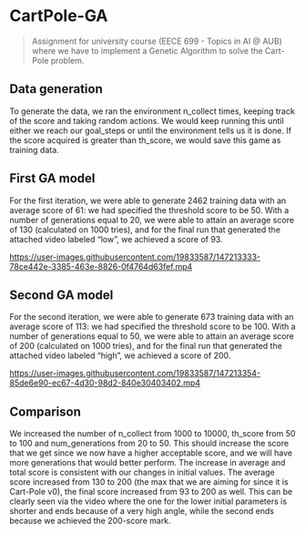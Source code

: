 # CartPole-GA
> Assignment for university course (EECE 699 - Topics in AI @ AUB) where we have to implement a Genetic Algorithm to solve the Cart-Pole problem.

## Data generation
To generate the data, we ran the environment n_collect times, keeping track of the score and taking random actions. We would keep running this until either we reach our goal_steps or until the environment tells us it is done. If the score acquired is greater than th_score, we would save this game as training data.

## First GA model
For the first iteration, we were able to generate 2462 training data with an average score of 61: we had specified the threshold score to be 50. With a number of generations equal to 20, we were able to attain an average score of 130 (calculated on 1000 tries), and for the final run that generated the attached video labeled “low”, we achieved a score of 93.

https://user-images.githubusercontent.com/19833587/147213333-78ce442e-3385-463e-8826-0f4764d63fef.mp4

## Second GA model
For the second iteration, we were able to generate 673 training data with an average score of 113: we had specified the threshold score to be 100. With a number of generations equal to 50, we were able to attain an average score of 200 (calculated on 1000 tries), and for the final run that generated the attached video labeled “high”, we achieved a score of 200.

https://user-images.githubusercontent.com/19833587/147213354-85de6e90-ec67-4d30-98d2-840e30403402.mp4

## Comparison
We increased the number of n_collect from 1000 to 10000, th_score from 50 to 100 and num_generations from 20 to 50. This should increase the score that we get since we now have a higher acceptable score, and we will have more generations that would better perform.
The increase in average and total score is consistent with our changes in initial values. The average score increased from 130 to 200 (the max that we are aiming for since it is Cart-Pole v0), the final score increased from 93 to 200 as well. This can be clearly seen via the video where the one for the lower initial parameters is shorter and ends because of a very high angle, while the second ends because we achieved the 200-score mark.
